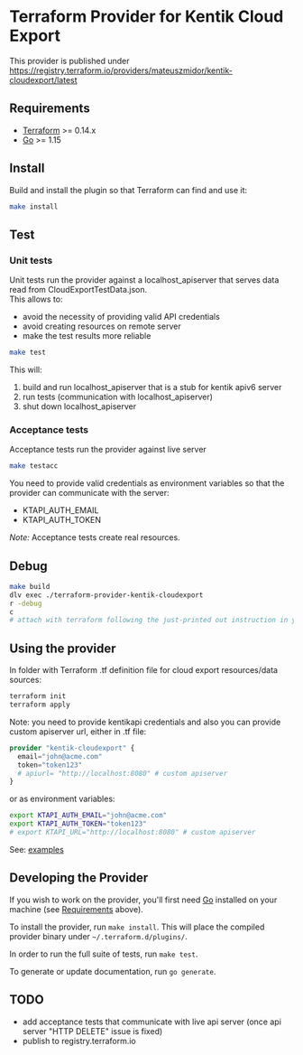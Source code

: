 # Terraform Provider for Kentik Cloud Export

This provider is published under <https://registry.terraform.io/providers/mateuszmidor/kentik-cloudexport/latest>

## Requirements

- [Terraform](https://www.terraform.io/downloads.html) >= 0.14.x
- [Go](https://golang.org/doc/install) >= 1.15

## Install

Build and install the plugin so that Terraform can find and use it:

```bash
make install
```

## Test

### Unit tests

Unit tests run the provider against a localhost_apiserver that serves data read from CloudExportTestData.json.  
This allows to:
- avoid the necessity of providing valid API credentials
- avoid creating resources on remote server
- make the test results more reliable

```bash
make test
```

This will:
1. build and run localhost_apiserver that is a stub for kentik apiv6 server
1. run tests (communication with localhost_apiserver)
1. shut down localhost_apiserver


### Acceptance tests

Acceptance tests run the provider against live server

```bash
make testacc
```

You need to provide valid credentials as environment variables so that the provider can communicate with the server:
- KTAPI_AUTH_EMAIL
- KTAPI_AUTH_TOKEN

*Note:* Acceptance tests create real resources.

## Debug

```bash
make build
dlv exec ./terraform-provider-kentik-cloudexport
r -debug
c
# attach with terraform following the just-printed out instruction in your terminal
```

## Using the provider

In folder with Terraform .tf definition file for cloud export resources/data sources:

```bash
terraform init
terraform apply
```

Note: you need to provide kentikapi credentials and also you can provide custom apiserver url, either in .tf file:
```terraform
provider "kentik-cloudexport" {
  email="john@acme.com"
  token="token123"
  # apiurl= "http://localhost:8080" # custom apiserver
}
```

or as environment variables:

```bash
export KTAPI_AUTH_EMAIL="john@acme.com"
export KTAPI_AUTH_TOKEN="token123"
# export KTAPI_URL="http://localhost:8080" # custom apiserver
```

See: [examples](./examples/)  

## Developing the Provider

If you wish to work on the provider, you'll first need [Go](http://www.golang.org) installed on your machine (see [Requirements](#requirements) above).

To install the provider, run `make install`. This will place the compiled provider binary under `~/.terraform.d/plugins/`.

In order to run the full suite of tests, run `make test`.

To generate or update documentation, run `go generate`.


## TODO

- add acceptance tests that communicate with live api server (once api server "HTTP DELETE" issue is fixed)
- publish to registry.terraform.io

